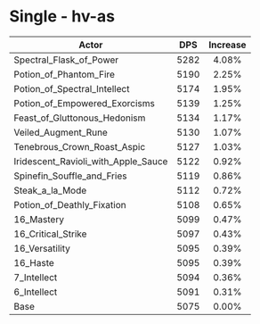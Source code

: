 # Single - hv-as
| Actor | DPS | Increase |
|---|:---:|:---:|
|Spectral_Flask_of_Power|5282|4.08%|
|Potion_of_Phantom_Fire|5190|2.25%|
|Potion_of_Spectral_Intellect|5174|1.95%|
|Potion_of_Empowered_Exorcisms|5139|1.25%|
|Feast_of_Gluttonous_Hedonism|5134|1.17%|
|Veiled_Augment_Rune|5130|1.07%|
|Tenebrous_Crown_Roast_Aspic|5127|1.03%|
|Iridescent_Ravioli_with_Apple_Sauce|5122|0.92%|
|Spinefin_Souffle_and_Fries|5119|0.86%|
|Steak_a_la_Mode|5112|0.72%|
|Potion_of_Deathly_Fixation|5108|0.65%|
|16_Mastery|5099|0.47%|
|16_Critical_Strike|5097|0.43%|
|16_Versatility|5095|0.39%|
|16_Haste|5095|0.39%|
|7_Intellect|5094|0.36%|
|6_Intellect|5091|0.31%|
|Base|5075|0.00%|

